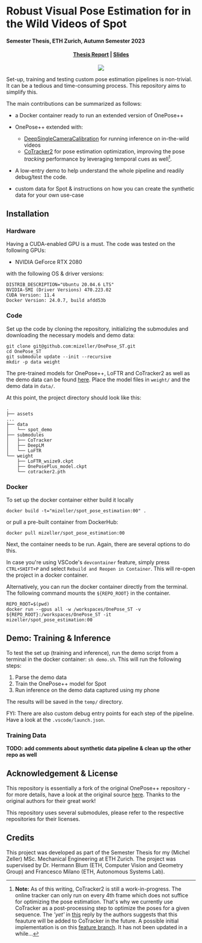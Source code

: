 # Robust Visual Pose Estimation for in the Wild Videos of Spot
#### Semester Thesis, ETH Zurich, Autumn Semester 2023
<!-- TODO: add links -->
<h4 align="center"><a href="">Thesis Report</a> | <a href="">Slides</a></h3>

<p align="center">
<img src="assets/preview.gif"/>
</p>

Set-up, training and testing custom pose estimation pipelines is non-trivial. It can be a tedious and time-consuming process. This repository aims to simplify this.

The main contributions can be summarized as follows:
- a Docker container ready to run an extended version of OnePose++
- OnePose++ extended with:
    - [DeepSingleCameraCalibration](https://github.com/AlanSavio25/DeepSingleImageCalibration/) for running inference on in-the-wild videos
    - [CoTracker2]() for pose estimation optimization, improving the pose *tracking* performance by leveraging temporal cues as well[^2].
 
- A low-entry demo to help understand the whole pipeline and readily debug/test the code.

- custom data for Spot & instructions on how you can create the synthetic data for your own use-case
   
[^2]: **Note:** As of this writing, CoTracker2 is still a work-in-progress. The online tracker can only run on every 4th frame which does not suffice for optimizing the pose estimation. That's why we currently use CoTracker as a post-processing step to optimize the poses for a given sequence. The *'yet'* in [this](https://github.com/facebookresearch/co-tracker/issues/56#issuecomment-1878778614) reply by the authors suggests that this feauture will be added to CoTracker in the future. A possible initial implementation is on this [feature branch](https://github.com/mizeller/OnePose_ST/tree/feat-online-tracker). It has not been updated in a while...

## Installation
### Hardware 
Having a CUDA-enabled GPU is a must. The code was tested on the following GPUs:
- NVIDIA GeForce RTX 2080

with the following OS & driver versions:
```shell
DISTRIB_DESCRIPTION="Ubuntu 20.04.6 LTS"
NVIDIA-SMI (Driver Versions) 470.223.02   
CUDA Version: 11.4
Docker Version: 24.0.7, build afdd53b
```

### Code
Set up the code by cloning the repository, initializing the submodules and downloading the necessary models and demo data: 
```shell
git clone git@github.com:mizeller/OnePose_ST.git
cd OnePose_ST
git submodule update --init --recursive
mkdir -p data weight 
```
The pre-trained models for OnePose++, LoFTR and CoTracker2 as well as the demo data can be found [here](https://drive.google.com/drive/folders/1VIuflRl8WdJVcwpsHOFlmeoM7b3I1HlV?usp=sharing). Place the model files in `weight/` and the demo data in `data/`.

At this point, the project directory should look like this:
```shell
.
├── assets
...
├── data
│   └── spot_demo
├── submodules
│   ├── CoTracker
│   ├── DeepLM
│   └── LoFTR
└── weight
    ├── LoFTR_wsize9.ckpt 
    ├── OnePosePlus_model.ckpt
    └── cotracker2.pth
```

### Docker
To set up the docker container either build it locally
```shell
docker build -t="mizeller/spot_pose_estimation:00" .
```
or pull a pre-built container from DockerHub:
```shell
docker pull mizeller/spot_pose_estimation:00
```
Next, the container needs to be run. Again, there are several options to do this.

In case you're using VSCode's `devcontainer` feature, simply press `CTRL+SHIFT+P` and select `Rebuild and Reopen in Container`.
This will re-open the project in a docker container.

Alternatively, you can run the docker container directly from the terminal. The following command mounts the `${REPO_ROOT}` in the container.

```shell
REPO_ROOT=$(pwd)
docker run --gpus all -w /workspaces/OnePose_ST -v ${REPO_ROOT}:/workspaces/OnePose_ST -it mizeller/spot_pose_estimation:00
```

## Demo: Training & Inference
To test the set up (training and inference), run the demo script from a terminal in the docker container: `sh demo.sh`. This will run the following steps:
1. Parse the demo data
2. Train the OnePose++ model for Spot
3. Run inference on the demo data captured using my phone

The results will be saved in the `temp/` directory. 

FYI: There are also custom debug entry points for each step of the pipeline. Have a look at the `.vscode/launch.json`.

### Training Data
**TODO: add comments about synthetic data pipeline & clean up the other repo as well**

## Acknowledgement & License
This repository is essentially a fork of the original OnePose++ repository - for more details, have a look at the original source [here](https://github.com/zju3dv/OnePose_Plus_Plus). Thanks to the original authors for their great work!

This repository uses several submodules, please refer to the respective repositories for their licenses.

## Credits
This project was developed as part of the Semester Thesis for my (Michel Zeller) MSc. Mechanical Engineering at ETH Zurich. The project was supervised by Dr. Hermann Blum (ETH, Computer Vision and Geometry Group) and Francesco Milano (ETH, Autonomous Systems Lab). 
